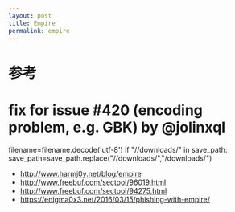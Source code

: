 ```yaml
---
layout: post
title: Empire
permalink: empire
---
```



# 参考


# fix for issue #420 (encoding problem, e.g. GBK) by @jolinxql
filename=filename.decode('utf-8')
if "//downloads/" in save_path:
    save_path=save_path.replace("//downloads/","/downloads/")
- http://www.harmj0y.net/blog/empire
- http://www.freebuf.com/sectool/96019.html
- http://www.freebuf.com/sectool/94275.html
- https://enigma0x3.net/2016/03/15/phishing-with-empire/
